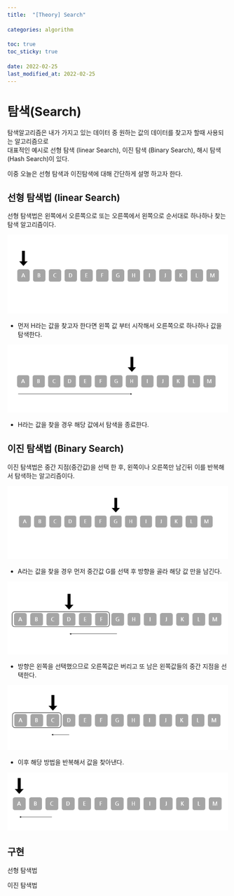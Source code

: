 ```yaml
---
title:  "[Theory] Search"

categories: algorithm

toc: true
toc_sticky: true

date: 2022-02-25
last_modified_at: 2022-02-25
---
```


# 탐색(Search)

탐색알고리즘은 내가 가지고 있는 데이터 중 원하는 값의 데이터를 찾고자 할때 사용되는 알고리즘으로  
대표적인 예시로 선형 탐색 (linear Search), 이진 탐색 (Binary Search), 해시 탐색 (Hash Search)이 있다.

이중 오늘은 선형 탐색과 이진탐색에 대해 간단하게 설명 하고자 한다.

## 선형 탐색법 (linear Search)

선형 탐색법은 왼쪽에서 오른쪽으로 또는 오른쪽에서 왼쪽으로 순서대로 하나하나 찾는 탐색 알고리즘이다.

![선형탐색1](/assets/image/2022/2022-02-25/search001.PNG)

- 먼저 H라는 값을 찾고자 한다면 왼쪽 값 부터 시작해서 오른쪽으로 하나하나 값을 탐색한다.

![선형탐색2](/assets/image/2022/2022-02-25/search002.PNG)

- H라는 값을 찾을 경우 해당 값에서 탐색을 종료한다.

## 이진 탐색법 (Binary Search)

이진 탐색법은 중간 지점(중간값)을 선택 한 후, 왼쪽이나 오른쪽만 남긴뒤 이를 반복해서 탐색하는 알고리즘이다.

![이진탐색1](/assets/image/2022/2022-02-25/search003.PNG)

- A라는 값을 찾을 경우 먼저 중간값 G를 선택 후 방향을 골라 해당 값 만을 남긴다.

![이진탐색2](/assets/image/2022/2022-02-25/search004.PNG)

- 방향은 왼쪽을 선택했으므로 오른쪽값은 버리고 또 남은 왼쪽값들의 중간 지점을 선택한다.

![이진탐색3](/assets/image/2022/2022-02-25/search005.PNG)

- 이후 해당 방법을 반복해서 값을 찾아낸다.

![이진탐색4](/assets/image/2022/2022-02-25/search006.PNG)


## 구현

선형 탐색법

<script src="https://gist.github.com/dh37789/0df7ce79ca04b0565df6f890d27a1d4e.js"></script>

이진 탐색법

<script src="https://gist.github.com/dh37789/9b7943c42f61edefb99ef75b4434cb50.js"></script>